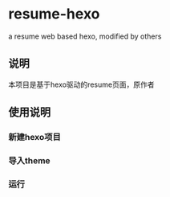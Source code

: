 # resume-hexo
a resume web based hexo, modified by others

## 说明

本项目是基于hexo驱动的resume页面，原作者



## 使用说明

### 新建hexo项目



### 导入theme



### 运行
